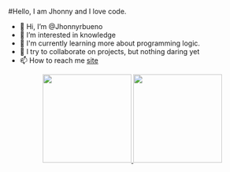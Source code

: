 #Hello, I am Jhonny and I love code.


- 👋 Hi, I’m @Jhonnyrbueno
- 👀 I’m interested in knowledge
- 🌱 I'm currently learning more about programming logic.
- 💞️ I try to collaborate on projects, but nothing daring yet
- 📫 How to reach me <a href="https://jhonnyrbueno.github.io/site/" alt="site" targt="_blank">site</a>

<div align="center">
  <a href="https://github.com/jhonnyrbueno" target="_blank">
  <img height="180em" src="https://github-readme-stats.vercel.app/api?username=jhonnyrbueno&show_icons=true&theme=dracula&include_all_commits=true&count_private=true"/>
  <img height="180em" src="https://github-readme-stats.vercel.app/api/top-langs/?username=jhonnyrbueno&layout=compact&langs_count=7&theme=dracula"/>
</div>

